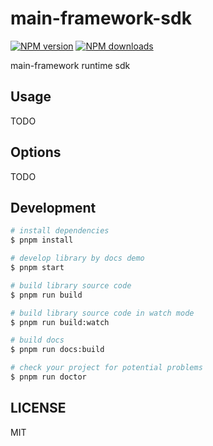 # main-framework-sdk

[![NPM version](https://img.shields.io/npm/v/main-framework-sdk.svg?style=flat)](https://npmjs.org/package/main-framework-sdk)
[![NPM downloads](http://img.shields.io/npm/dm/main-framework-sdk.svg?style=flat)](https://npmjs.org/package/main-framework-sdk)

main-framework runtime sdk

## Usage

TODO

## Options

TODO

## Development

```bash
# install dependencies
$ pnpm install

# develop library by docs demo
$ pnpm start

# build library source code
$ pnpm run build

# build library source code in watch mode
$ pnpm run build:watch

# build docs
$ pnpm run docs:build

# check your project for potential problems
$ pnpm run doctor
```

## LICENSE

MIT
